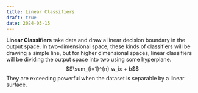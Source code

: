 ```yaml
---
title: Linear Classifiers
draft: true
date: 2024-03-15
---
```

**Linear Classifiers** take data and draw a linear decision boundary in the output space. In two-dimensional space, these kinds of classifiers will be drawing a simple line, but for higher dimensional spaces, linear classifiers will be dividing the output space into two using some hyperplane.
$$\sum_{i=1}^{n} w_ix + b$$
They are exceeding powerful when the dataset is separable by a linear surface. 